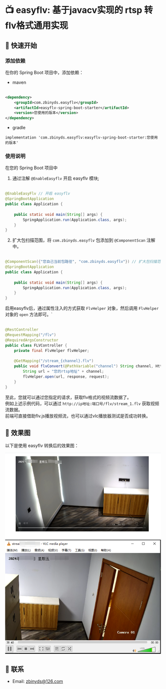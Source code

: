 <!-- easyflv: Java RTSP to FLV Converter -->

# 📺 easyflv: 基于javacv实现的 rtsp 转 flv格式通用实现

## 🚀 快速开始

### 添加依赖

在你的 Spring Boot 项目中，添加依赖：

- maven

```xml

<dependency>
    <groupId>com.zbinyds.easyflv</groupId>
    <artifactId>easyflv-spring-boot-starter</artifactId>
    <version>您使用的版本</version>
</dependency>
```

- gradle

```
implementation 'com.zbinyds.easyflv:easyflv-spring-boot-starter:您使用的版本'
```

### 使用说明

在您的 Spring Boot 项目中

1. 通过注解 `@EnableEasyflv` 开启 easyflv 模块;

```java

@EnableEasyFlv // 开启 easyflv
@SpringBootApplication
public class Application {

    public static void main(String[] args) {
        SpringApplication.run(Application.class, args);
    }
}
```

2. 扩大包扫描范围，将 `com.zbinyds.easyflv` 包添加到 `@ComponentScan` 注解中。

```java

@ComponentScan({"您自己当前包路径", "com.zbinyds.easyflv"}) // 扩大包扫描范围
@SpringBootApplication
public class Application {

    public static void main(String[] args) {
        SpringApplication.run(Application.class, args);
    }
}
```

启用easyflv后，通过属性注入的方式获取 `FlvHelper` 对象，然后调用 `FlvHelper` 对象的 `open` 方法即可。`

```java

@RestController
@RequestMapping("/flv")
@RequiredArgsConstructor
public class FLVController {
    private final FlvHelper flvHelper;

    @GetMapping("/stream_{channel}.flv")
    public void flvConvert(@PathVariable("channel") String channel, HttpServletResponse response, HttpServletRequest request) {
        String url = "您的rtsp地址" + channel;
        flvHelper.open(url, response, request);
    }
}
```

至此，您就可以通过您指定的请求，获取flv格式的视频流数据了。<br />
例如上述示例代码，可以通过 `http://ip地址:端口号/flv/stream_1.flv` 获取视频流数据。<br />
前端可直接借助flv.js播放视频流，也可以通过vlc播放器测试是否成功转换。

## 📄 效果图

以下是使用 easyflv 转换后的效果图：

![flv_js.png](images\flv_js.png)
![vlc.png](images\vlc.png)

## 📧 联系

- Email: [zbinyds@126.com](mailto:your-email@example.com)